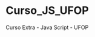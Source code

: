# Curso_JS_UFOP
Curso Extra - Java Script - UFOP



<a target="_blank" href="https://cead.ufop.br/"></a>
